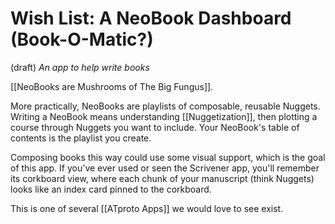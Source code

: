 # Wish List: A NeoBook Dashboard (Book-O-Matic?)
(draft)
*An app to help write books* 

[[NeoBooks are Mushrooms of The Big Fungus]]. 

More practically, NeoBooks are playlists of composable, reusable Nuggets. Writing a NeoBook means understanding [[Nuggetization]], then plotting a course through Nuggets you want to include. Your NeoBook's table of contents is the playlist you create. 

Composing books this way could use some visual support, which is the goal of this app. If you've ever used or seen the Scrivener app, you'll remember its corkboard view, where each chunk of your manuscript (think Nuggets) looks like an index card pinned to the corkboard. 

This is one of several [[ATproto Apps]] we would love to see exist. 

